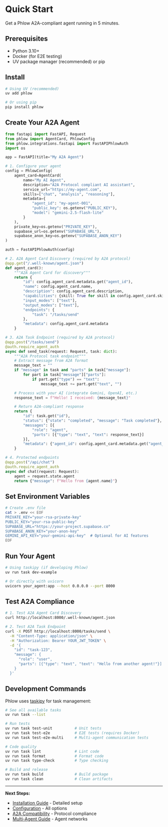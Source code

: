 # Quick Start

Get a Phlow A2A-compliant agent running in 5 minutes.

## Prerequisites

- Python 3.10+
- Docker (for E2E testing)
- UV package manager (recommended) or pip

## Install

```bash
# Using UV (recommended)
uv add phlow

# Or using pip
pip install phlow
```

## Create Your A2A Agent

```python
from fastapi import FastAPI, Request
from phlow import AgentCard, PhlowConfig
from phlow.integrations.fastapi import FastAPIPhlowAuth
import os

app = FastAPI(title="My A2A Agent")

# 1. Configure your agent
config = PhlowConfig(
    agent_card=AgentCard(
        name="My AI Agent",
        description="A2A Protocol compliant AI assistant",
        service_url="https://my-agent.com",
        skills=["chat", "analysis", "reasoning"],
        metadata={
            "agent_id": "my-agent-001",
            "public_key": os.getenv("PUBLIC_KEY"),
            "model": "gemini-2.5-flash-lite"
        }
    ),
    private_key=os.getenv("PRIVATE_KEY"),
    supabase_url=os.getenv("SUPABASE_URL"),
    supabase_anon_key=os.getenv("SUPABASE_ANON_KEY")
)

auth = FastAPIPhlowAuth(config)

# 2. A2A Agent Card Discovery (required by A2A protocol)
@app.get("/.well-known/agent.json")
def agent_card():
    """A2A Agent Card for discovery"""
    return {
        "id": config.agent_card.metadata.get("agent_id"),
        "name": config.agent_card.name,
        "description": config.agent_card.description,
        "capabilities": {skill: True for skill in config.agent_card.skills},
        "input_modes": ["text"],
        "output_modes": ["text"],
        "endpoints": {
            "task": "/tasks/send"
        },
        "metadata": config.agent_card.metadata
    }

# 3. A2A Task Endpoint (required by A2A protocol)
@app.post("/tasks/send")
@auth.require_agent_auth
async def send_task(request: Request, task: dict):
    """A2A Protocol task endpoint"""
    # Extract message from A2A format
    message_text = ""
    if "message" in task and "parts" in task["message"]:
        for part in task["message"]["parts"]:
            if part.get("type") == "text":
                message_text += part.get("text", "")

    # Process with your AI (integrate Gemini, OpenAI, etc.)
    response_text = f"Hello! I received: {message_text}"

    # Return A2A-compliant response
    return {
        "id": task.get("id"),
        "status": {"state": "completed", "message": "Task completed"},
        "messages": [{
            "role": "agent",
            "parts": [{"type": "text", "text": response_text}]
        }],
        "metadata": {"agent_id": config.agent_card.metadata.get("agent_id")}
    }

# 4. Protected endpoints
@app.post("/api/chat")
@auth.require_agent_auth
async def chat(request: Request):
    agent = request.state.agent
    return {"message": f"Hello from {agent.name}"}
```

## Set Environment Variables

```bash
# Create .env file
cat > .env << EOF
PRIVATE_KEY="your-rsa-private-key"
PUBLIC_KEY="your-rsa-public-key"
SUPABASE_URL="https://your-project.supabase.co"
SUPABASE_ANON_KEY="your-anon-key"
GEMINI_API_KEY="your-gemini-api-key"  # Optional for AI features
EOF
```

## Run Your Agent

```bash
# Using taskipy (if developing Phlow)
uv run task dev-example

# Or directly with uvicorn
uvicorn your_agent:app --host 0.0.0.0 --port 8000
```

## Test A2A Compliance

```bash
# 1. Test A2A Agent Card Discovery
curl http://localhost:8000/.well-known/agent.json

# 2. Test A2A Task Endpoint
curl -X POST http://localhost:8000/tasks/send \
  -H "Content-Type: application/json" \
  -H "Authorization: Bearer YOUR_JWT_TOKEN" \
  -d '{
    "id": "task-123",
    "message": {
      "role": "user",
      "parts": [{"type": "text", "text": "Hello from another agent!"}]
    }
  }'
```

## Development Commands

Phlow uses [taskipy](https://github.com/taskipy/taskipy) for task management:

```bash
# See all available tasks
uv run task --list

# Run tests
uv run task test-unit          # Unit tests
uv run task test-e2e           # E2E tests (requires Docker)
uv run task test-e2e-multi     # Multi-agent communication tests

# Code quality
uv run task lint               # Lint code
uv run task format             # Format code
uv run task type-check         # Type checking

# Build and release
uv run task build              # Build package
uv run task clean              # Clean artifacts
```

---

**Next Steps:**
- [Installation Guide](installation.md) - Detailed setup
- [Configuration](configuration.md) - All options
- [A2A Compatibility](a2a-compatibility.md) - Protocol compliance
- [Multi-Agent Guide](examples/multi-agent.md) - Agent networks
